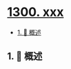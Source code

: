 # [1300. xxx](https://github.com/Tdahuyou/TNotes.leetcode/tree/main/notes/1300.%20xxx)

<!-- region:toc -->

- [1. 📝 概述](#1--概述)

<!-- endregion:toc -->

## 1. 📝 概述
